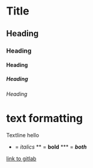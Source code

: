# Title
## Heading
### Heading
#### Heading
##### Heading
###### Heading


# text formatting

Textline
hello

* = *italics*
** = **bold**
*** = ***both***

[ link to gitlab](https://gitlab.cs.cf.ac.uk/c1889011/cm6113a)


